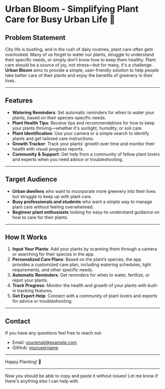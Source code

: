 # Urban Bloom - Simplifying Plant Care for Busy Urban Life 🌿

## Problem Statement

City life is bustling, and in the rush of daily routines, plant care often gets overlooked. Many of us forget to water our plants, struggle to understand their specific needs, or simply don’t know how to keep them healthy. Plant care should be a source of joy, not stress—but for many, it's a challenge. **Urban Bloom** aims to provide a simple, user-friendly solution to help people take better care of their plants and enjoy the benefits of greenery in their lives.

---

## Features

- **Watering Reminders**: Set automatic reminders for when to water your plants, based on their species-specific needs.
- **Plant Health Tips**: Receive tips and recommendations for how to keep your plants thriving—whether it's sunlight, humidity, or soil care.
- **Plant Identification**: Use your camera or a simple search to identify plants and get tailored care instructions.
- **Growth Tracker**: Track your plants’ growth over time and monitor their health with visual progress reports.
- **Community & Support**: Get help from a community of fellow plant lovers and experts when you need advice or troubleshooting.

---

## Target Audience

- **Urban dwellers** who want to incorporate more greenery into their lives but struggle to keep up with plant care.
- **Busy professionals and students** who want a simple way to manage plant care without feeling overwhelmed.
- **Beginner plant enthusiasts** looking for easy-to-understand guidance on how to care for their plants.

---

## How It Works

1. **Input Your Plants**: Add your plants by scanning them through a camera or searching for their species in the app.
2. **Personalized Care Plans**: Based on the plant’s species, the app provides a customized care plan, including watering schedules, light requirements, and other specific needs.
3. **Automatic Reminders**: Get reminders for when to water, fertilize, or repot your plants.
4. **Track Progress**: Monitor the health and growth of your plants with built-in tracking features.
5. **Get Expert Help**: Connect with a community of plant lovers and experts for advice or troubleshooting.
   
---

## Contact

If you have any questions feel free to reach out:

- Email: [youremail@example.com](mailto:youremail@example.com)
- GitHub: [yourusername](https://github.com/yourusername)

---

Happy Planting! 🌱

---

Now you should be able to copy and paste it without issues! Let me know if there's anything else I can help with.
